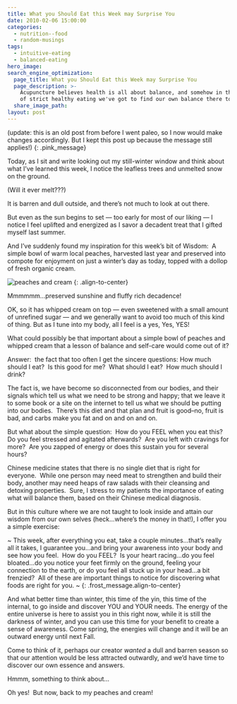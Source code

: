 ```yaml
---
title: What you Should Eat this Week may Surprise You
date: 2010-02-06 15:00:00
categories:
  - nutrition--food
  - random-musings
tags:
  - intuitive-eating
  - balanced-eating
hero_image:
search_engine_optimization:
  page_title: What you Should Eat this Week may Surprise You
  page_description: >-
    Acupuncture believes health is all about balance, and somehow in the midst
    of strict healthy eating we've got to find our own balance there too.
  share_image_path:
layout: post
---
```


(update: this is an old post from before I went paleo, so I now would make changes accordingly. But I kept this post up because the message still applies!)
{: .pink_message}

Today, as I sit and write looking out my still-winter window and think about what I’ve learned this week, I notice the leafless trees and unmelted snow on the ground.

(Will it ever melt???)

It is barren and dull outside, and there’s not much to look at out there.

But even as the sun begins to set — too early for most of our liking — I notice I feel uplifted and energized as I savor a decadent treat that I gifted myself last summer.

And I’ve suddenly found my inspiration for this week’s bit of Wisdom:&nbsp; A simple bowl of warm local peaches, harvested last year and preserved into compote for enjoyment on just a winter’s day as today, topped with a dollop of fresh organic cream.

![peaches and cream](http://origin.ih.constantcontact.com/fs085/1102844965003/img/8.jpg "Acupuncturist eats locally grown and preserved peaches")
{: .align-to-center}

Mmmmmm…preserved sunshine and fluffy rich decadence!

OK, so it has whipped cream on top — even sweetened with a small amount of unrefined sugar — and we generally want to avoid too much of this kind of thing. But as I tune into my body, all I feel is a yes, Yes, YES!

What could possibly be that important about a simple bowl of peaches and whipped cream that a lesson of balance and self-care would come out of it?

Answer:&nbsp; the fact that too often I get the sincere questions: How much should I eat?&nbsp; Is this good for me?&nbsp; What should I eat?&nbsp; How much should I drink?

The fact is, we have become so disconnected from our bodies, and their signals which tell us what we need to be strong and happy; that we leave it to some book or a site on the internet to tell us what we should be putting into our bodies.&nbsp; There’s this diet and that plan and fruit is good–no, fruit is bad, and carbs make you fat and on and on and on.

But what about the simple question:&nbsp; How do you FEEL when you eat this?&nbsp; Do you feel stressed and agitated afterwards?&nbsp; Are you left with cravings for more?&nbsp; Are you zapped of energy or does this sustain you for several hours?

Chinese medicine states that there is no single diet that is right for everyone.&nbsp; While one person may need meat to strengthen and build their body, another may need heaps of raw salads with their cleansing and detoxing properties.&nbsp; Sure, I stress to my patients the importance of eating what will balance them, based on their Chinese medical diagnosis.

But in this culture where we are not taught to look inside and attain our wisdom from our own selves (heck…where’s the money in that!), I offer you a simple exercise:

~ This week, after everything you eat, take a couple minutes…that’s really all it takes, I guarantee you…and bring your awareness into your body and see how you feel.&nbsp; How do you FEEL?&nbsp; Is your heart racing…do you feel bloated…do you notice your feet firmly on the ground, feeling your connection to the earth, or do you feel all stuck up in your head…a bit frenzied?&nbsp; All of these are important things to notice for discovering what foods are right for you. ~
{: .frost_message.align-to-center}

And what better time than winter, this time of the yin, this time of the internal, to go inside and discover YOU and YOUR needs. The energy of the entire universe is here to assist you in this right now, while it is still the darkness of winter, and you can use this time for your benefit to create a sense of awareness. Come spring, the energies will change and it will be an outward energy until next Fall.

Come to think of it, perhaps our creator *wanted* a dull and barren season so that our attention would be less attracted outwardly, and we’d have time to discover our own essence and answers.

Hmmm, something to think about…

Oh yes!&nbsp; But now, back to my peaches and cream!

&nbsp;

&nbsp;